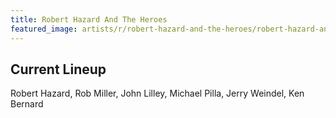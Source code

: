 ```yaml
---
title: Robert Hazard And The Heroes
featured_image: artists/r/robert-hazard-and-the-heroes/robert-hazard-and-the-heroes.jpg
---
```

## Current Lineup

Robert Hazard, Rob Miller, John Lilley, Michael Pilla, Jerry Weindel, Ken Bernard

